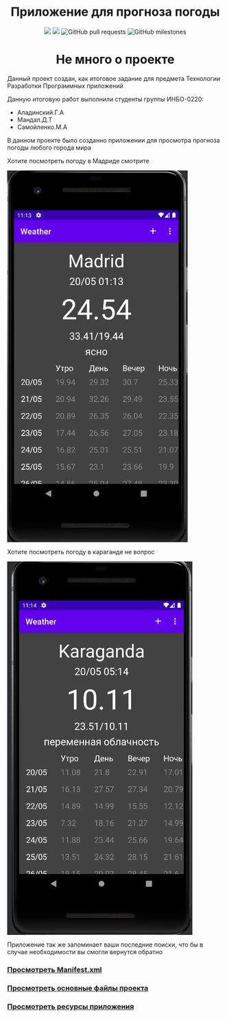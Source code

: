 <h1 align="center">Приложение для прогноза погоды</h1>
<p align="center">
<img src="https://img.shields.io/badge/version-1.0.0-green">
<img src="https://img.shields.io/badge/made%20by-Goga270%2C%20dmitrybot%2C%20maximilm-orange">
<img alt="GitHub pull requests" src="https://img.shields.io/github/issues-pr-raw/Goga270/Weather">
<img alt="GitHub milestones" src="https://img.shields.io/github/milestones/all/Goga270/Weather">
</p>

<h1 align="center">Не много о проекте</h1>

<p>Данный проект создан, как итоговое задание для предмета Технологии Разработки Программных приложений
</p>

<p>
Данную итоговую работ выполнили студенты группы ИНБО-0220:
</p>
<ul>
    <li>Аладинский.Г.А</li>
    <li>Мандал.Д.Т</li>
    <li>Самойленко.М.А</li>
</ul>

<p> В данном проекте было созданно приложении для просмотра прогноза погоды любого города мира</p>
<p>Хотите посмотреть погоду в Мадриде смотрите </p>
<img align="center" src="imgForReadMe/img.png">
<p>Хотите посмотреть погоду в караганде не вопрос</p>
<img align="center" src="imgForReadMe/img2.png">
<p>Приложение так же запоминает ваши последние поиски, что бы в случае необходимости вы смогли вернутся обратно</p>

### [Просмотреть Manifest.xml](https://github.com/Goga270/Weather/blob/main/app/src/main/AndroidManifest.xml)
### [Просмотреть основные файлы проекта](https://github.com/Goga270/Weather/tree/main/app/src/main/java/com/example/weather)
### [Просмотреть ресурсы приложения](https://github.com/Goga270/Weather/tree/main/app/src/main/res)